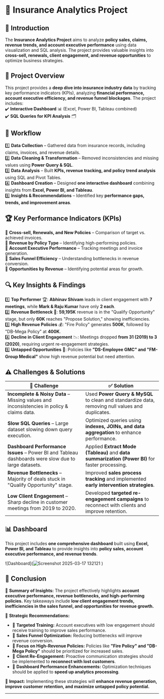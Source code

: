 # 🏦 Insurance Analytics Project  

## 📌 Introduction  
The **Insurance Analytics Project** aims to analyze **policy sales, claims, revenue trends, and account executive performance** using data visualization and SQL analysis. The project provides valuable insights into **cross-sell, renewals, client engagement, and revenue opportunities** to optimize business strategies.  

## 🎯 Project Overview  
This project provides a **deep dive into insurance industry data** by tracking key performance indicators (KPIs), analyzing **financial performance, account executive efficiency, and revenue funnel blockages**. The project includes:  
✔️ **Interactive Dashboard** 📊 (Excel, Power BI, Tableau combined)  
✔️ **SQL Queries for KPI Analysis** 🗂️  

## 🔄 Workflow  
1️⃣ **Data Collection** – Gathered data from insurance records, including claims, invoices, and revenue details.  
2️⃣ **Data Cleaning & Transformation** – Removed inconsistencies and missing values using **Power Query & SQL**.  
3️⃣ **Data Analysis** – Built **KPIs, revenue tracking, and policy trend analysis** using SQL and Pivot Tables.  
4️⃣ **Dashboard Creation** – Designed **one interactive dashboard** combining insights from **Excel, Power BI, and Tableau**.  
5️⃣ **Insights & Recommendations** – Identified key **performance gaps, trends, and improvement areas**.  

## 🏆 Key Performance Indicators (KPIs)  
📌 **Cross-sell, Renewals, and New Policies** – Comparison of target vs. achieved invoices.  
📌 **Revenue by Policy Type** – Identifying high-performing policies.  
📌 **Account Executive Performance** – Tracking meetings and invoice generation.  
📌 **Sales Funnel Efficiency** – Understanding bottlenecks in revenue conversion.  
📌 **Opportunities by Revenue** – Identifying potential areas for growth.  

## 🔍 Key Insights & Findings  
1️⃣ **Top Performer** 🏆: **Abhinav Shivam** leads in client engagement with **7 meetings**, while **Mark & Raju Kumar** have only **2 each**.  
2️⃣ **Revenue Bottleneck** 🔄: **59,195K** revenue is in the "Qualify Opportunity" stage, but only **60K** reaches "Propose Solution," showing inefficiencies.  
3️⃣ **High Revenue Policies** 💰: "Fire Policy" generates **500K**, followed by "DB-Mega Policy" at **400K**.  
4️⃣ **Decline in Client Engagement** 📉: Meetings dropped **from 31 (2019) to 3 (2020)**, requiring urgent re-engagement strategies.  
5️⃣ **Untapped Opportunities** 🚀: Policies like **"DS-Employee GMC" and "FM-Group Medical"** show high revenue potential but need attention.  

## ⚠️ Challenges & Solutions  

| 🛑 Challenge | ✅ Solution |
|-------------|-----------|
| **Incomplete & Noisy Data** – Missing values and inconsistencies in policy & claims data. | Used **Power Query & MySQL** to clean and standardize data, removing null values and duplicates. |
| **Slow SQL Queries** – Large dataset slowing down query execution. | Optimized queries using **indexes, JOINs, and data aggregation** to enhance performance. |
| **Dashboard Performance Issues** – Power BI and Tableau dashboards were slow due to large datasets. | Applied **Extract Mode (Tableau)** and **data summarization (Power BI)** for faster processing. |
| **Revenue Bottlenecks** – Majority of deals stuck in "Qualify Opportunity" stage. | Improved **sales process tracking** and implemented **early intervention strategies**. |
| **Low Client Engagement** – Sharp decline in customer meetings from 2019 to 2020. | Developed **targeted re-engagement campaigns** to reconnect with clients and improve retention. |

## 📊 Dashboard  
This project includes **one comprehensive dashboard** built using **Excel, Power BI, and Tableau** to provide insights into **policy sales, account executive performance, and revenue trends**.  

![Dashboard](![Screenshot 2025-03-17 132121](https://github.com/user-attachments/assets/a1b104bf-e39d-4f09-91eb-2ee480bbfb74)
)  

## 🎯 Conclusion  
🔹 **Summary of Insights:** The project effectively highlights **account executive performance, revenue bottlenecks, and high-performing policies.** Key takeaways include **low client engagement trends, inefficiencies in the sales funnel, and opportunities for revenue growth.**  

🔹 **Strategic Recommendations:**  
- 📌 **Targeted Training:** Account executives with low engagement should receive training to improve sales performance.  
- 📌 **Sales Funnel Optimization:** Reducing bottlenecks will improve revenue conversion.  
- 📌 **Focus on High-Revenue Policies:** Policies like **"Fire Policy" and "DB-Mega Policy"** should be prioritized for increased sales.  
- 📌 **Client Re-Engagement:** Proactive communication strategies should be implemented to **reconnect with lost customers**.  
- 📌 **Dashboard Performance Enhancements:** Optimization techniques should be applied to **speed up analytics processing**.  

🔹 **Impact:** Implementing these strategies will **enhance revenue generation, improve customer retention, and maximize untapped policy potential.**  

---

